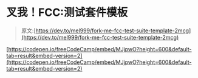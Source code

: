 # 叉我！FCC:测试套件模板

> 原文:[https://dev.to/mel999/fork-me-fcc-test-suite-template-2mcg](https://dev.to/mel999/fork-me-fcc-test-suite-template-2mcg)

[https://codepen.io/freeCodeCamp/embed/MJjpwO?height=600&default-tab=result&embed-version=2](https://codepen.io/freeCodeCamp/embed/MJjpwO?height=600&default-tab=result&embed-version=2)